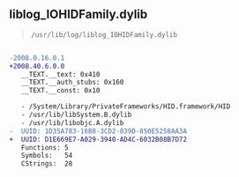 ## liblog_IOHIDFamily.dylib

> `/usr/lib/log/liblog_IOHIDFamily.dylib`

```diff

-2008.0.16.0.1
+2008.40.6.0.0
   __TEXT.__text: 0x410
   __TEXT.__auth_stubs: 0x160
   __TEXT.__const: 0x10

   - /System/Library/PrivateFrameworks/HID.framework/HID
   - /usr/lib/libSystem.B.dylib
   - /usr/lib/libobjc.A.dylib
-  UUID: 1D35A783-16B8-3CD2-839D-850E5258AA3A
+  UUID: D1E669E7-A029-3940-AD4C-6032B08B7D72
   Functions: 5
   Symbols:   54
   CStrings:  28

```
